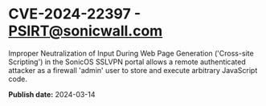 # CVE-2024-22397 - PSIRT@sonicwall.com

Improper Neutralization of Input During Web Page Generation ('Cross-site Scripting') in the SonicOS SSLVPN portal allows a remote authenticated attacker as a firewall 'admin' user to store and execute arbitrary JavaScript code.

**Publish date:** 2024-03-14
